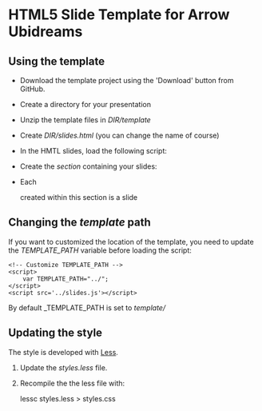 # HTML5 Slide Template for Arrow Ubidreams

## Using the template

* Download the template project using the 'Download' button from GitHub.
* Create a directory for your presentation
* Unzip the template files in _DIR/template_
* Create _DIR/slides.html_ (you can change the name of course)
* In the HMTL slides, load the following script:

    <script src='template/slides.js'></script>
	
* Create the _section_ containing your slides:

    <section class='slides layout-regular template-arrow-ubidreams'>
		<!-- your slides go there -->
	</section>	
		
* Each _<article>_ created within this section is a slide

## Changing the _template_ path

If you want to customized the location of the template, you need to update the _TEMPLATE\_PATH_ variable before loading the script:

	<!-- Customize TEMPLATE_PATH -->
	<script>
		var TEMPLATE_PATH="../";
	</script>
    <script src='../slides.js'></script>

By default _TEMPLATE\_PATH is set to _template/_

## Updating the style

The style is developed with [Less](http://lesscss.org/).

1. Update the _styles.less_ file.
2. Recompile the the less file with:

	lessc styles.less > styles.css
	
